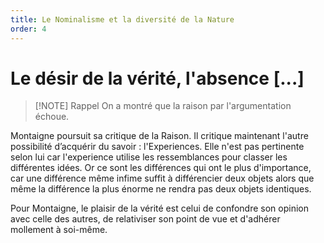 ```yaml
---
title: Le Nominalisme et la diversité de la Nature
order: 4
---
```


# Le désir de la vérité, l'absence [...]

> [!NOTE] Rappel
> On a montré que la raison par l'argumentation échoue.

Montaigne poursuit sa critique de la Raison. Il critique maintenant l'autre possibilité d’acquérir du savoir : l'Experiences.
Elle n'est pas pertinente selon lui car l'experience utilise les ressemblances pour classer les différentes idées.
Or ce sont les différences qui ont le plus d'importance, car une différence même infime suffit à différencier deux objets 
alors que même la différence la plus énorme ne rendra pas deux objets identiques.

Pour Montaigne, le plaisir de la vérité est celui de confondre son opinion avec celle des autres, de relativiser son point de vue et d'adhérer mollement à soi-même.
